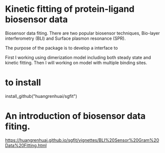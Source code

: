 # Kinetic fitting of protein-ligand biosensor data

Biosensor data fiting. 
There are two popular biosensor techniques, Bio-layer interferometry (BLI) and Surface plasmon resonance (SPR).  

The purpose of the package is to develop a interface to 

First I working using dimerization model including both steady state and kinetic fitting. Then I will working on model with multiple binding sites. 


# to install
install_github("huangrenhuai/sgfit")

# An introduction of biosensor data fiting. 

https://huangrenhuai.github.io/sgfit/vignettes/BLI%20Sensor%20Gram%20Data%20Fitting.html
